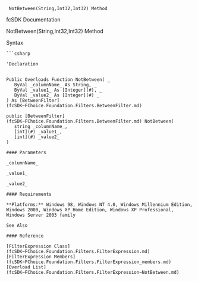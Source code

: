 ﻿     NotBetween(String,Int32,Int32) Method                                                   

fcSDK Documentation

NotBetween(String,Int32,Int32) Method

Syntax

```vbnet
```csharp

'Declaration
 

Public Overloads Function NotBetween( _
   ByVal _columnName_ As String, _
   ByVal _value1_ As [Integer](#), _
   ByVal _value2_ As [Integer](#) _
) As [BetweenFilter](fcSDK~FChoice.Foundation.Filters.BetweenFilter.md)

public [BetweenFilter](fcSDK~FChoice.Foundation.Filters.BetweenFilter.md) NotBetween( 
   string _columnName_,
   [int](#) _value1_,
   [int](#) _value2_
)

#### Parameters

_columnName_

_value1_

_value2_

#### Requirements

**Platforms:** Windows 98, Windows NT 4.0, Windows Millennium Edition, Windows 2000, Windows XP Home Edition, Windows XP Professional, Windows Server 2003 family

See Also

#### Reference

[FilterExpression Class](fcSDK~FChoice.Foundation.Filters.FilterExpression.md)  
[FilterExpression Members](fcSDK~FChoice.Foundation.Filters.FilterExpression_members.md)  
[Overload List](fcSDK~FChoice.Foundation.Filters.FilterExpression~NotBetween.md)